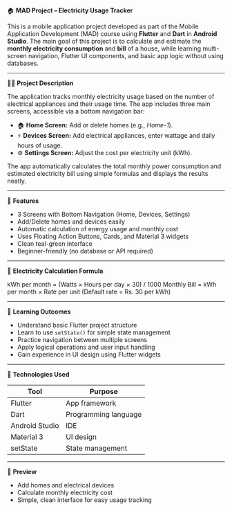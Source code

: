 🏠 **MAD Project – Electricity Usage Tracker**

This is a mobile application project developed as part of the Mobile Application Development (MAD) course using **Flutter** and **Dart** in **Android Studio**. The main goal of this project is to calculate and estimate the **monthly electricity consumption** and **bill** of a house, while learning multi-screen navigation, Flutter UI components, and basic app logic without using databases.

---

👨‍💻 **Project Description**

The application tracks monthly electricity usage based on the number of electrical appliances and their usage time. The app includes three main screens, accessible via a bottom navigation bar:

- 🏠 **Home Screen:** Add or delete homes (e.g., *Home-1*).  
- ⚡ **Devices Screen:** Add electrical appliances, enter wattage and daily hours of usage.  
- ⚙️ **Settings Screen:** Adjust the cost per electricity unit (kWh).  

The app automatically calculates the total monthly power consumption and estimated electricity bill using simple formulas and displays the results neatly.

---

🧩 **Features**

- 3 Screens with Bottom Navigation (Home, Devices, Settings)  
- Add/Delete homes and devices easily  
- Automatic calculation of energy usage and monthly cost  
- Uses Floating Action Buttons, Cards, and Material 3 widgets  
- Clean teal-green interface  
- Beginner-friendly (no database or API required)

---

🧮 **Electricity Calculation Formula**

kWh per month = (Watts × Hours per day × 30) / 1000
Monthly Bill = kWh per month × Rate per unit
(Default rate = Rs. 30 per kWh)


---

🧠 **Learning Outcomes**

- Understand basic Flutter project structure  
- Learn to use `setState()` for simple state management  
- Practice navigation between multiple screens  
- Apply logical operations and user input handling  
- Gain experience in UI design using Flutter widgets  

---

🧰 **Technologies Used**

| Tool | Purpose |
|------|----------|
| Flutter | App framework |
| Dart | Programming language |
| Android Studio | IDE |
| Material 3 | UI design |
| setState | State management |

---

📱 **Preview**

- Add homes and electrical devices  
- Calculate monthly electricity cost  
- Simple, clean interface for easy usage tracking  
